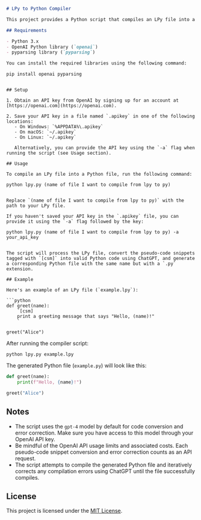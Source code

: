 
```markdown
# LPy to Python Compiler

This project provides a Python script that compiles an LPy file into a Python file. The LPy file allows you to write pseudo-code snippets wrapped in backticks and tagged with `[csm]` (ChatGPT Save Me!). The script uses the OpenAI ChatGPT model to convert these pseudo-code snippets into valid Python code.

## Requirements

- Python 3.x
- OpenAI Python library (`openai`)
- pyparsing library (`pyparsing`)

You can install the required libraries using the following command:

```

``pip install openai pyparsing``

```

## Setup

1. Obtain an API key from OpenAI by signing up for an account at [https://openai.com](https://openai.com).

2. Save your API key in a file named `.apikey` in one of the following locations:
   - On Windows: `%APPDATA%\.apikey`
   - On macOS: `~/.apikey`
   - On Linux: `~/.apikey`

   Alternatively, you can provide the API key using the `-a` flag when running the script (see Usage section).

## Usage

To compile an LPy file into a Python file, run the following command:

```

``python lpy.py (name of file I want to compile from lpy to py)``

```

Replace `(name of file I want to compile from lpy to py)` with the path to your LPy file.

If you haven't saved your API key in the `.apikey` file, you can provide it using the `-a` flag followed by the key:

```

``python lpy.py (name of file I want to compile from lpy to py) -a your_api_key``

```

The script will process the LPy file, convert the pseudo-code snippets tagged with `[csm]` into valid Python code using ChatGPT, and generate a corresponding Python file with the same name but with a `.py` extension.

## Example

Here's an example of an LPy file (`example.lpy`):

```python
def greet(name):
    `[csm]
    print a greeting message that says "Hello, (name)!"
    `

greet("Alice")
```

After running the compiler script:

```
python lpy.py example.lpy
```

The generated Python file (`example.py`) will look like this:

```python
def greet(name):
    print(f"Hello, {name}!")

greet("Alice")
```

## Notes

- The script uses the `gpt-4` model by default for code conversion and error correction. Make sure you have access to this model through your OpenAI API key.
- Be mindful of the OpenAI API usage limits and associated costs. Each pseudo-code snippet conversion and error correction counts as an API request.
- The script attempts to compile the generated Python file and iteratively corrects any compilation errors using ChatGPT until the file successfully compiles.

## License

This project is licensed under the [MIT License](LICENSE).
